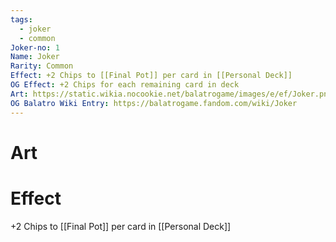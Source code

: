 ```yaml
---
tags:
  - joker
  - common
Joker-no: 1
Name: Joker
Rarity: Common
Effect: +2 Chips to [[Final Pot]] per card in [[Personal Deck]]
OG Effect: +2 Chips for each remaining card in deck
Art: https://static.wikia.nocookie.net/balatrogame/images/e/ef/Joker.png/revision/latest?cb=20230925003651
OG Balatro Wiki Entry: https://balatrogame.fandom.com/wiki/Joker
---
```

# Art
# Effect
+2 Chips to [[Final Pot]] per card in [[Personal Deck]]